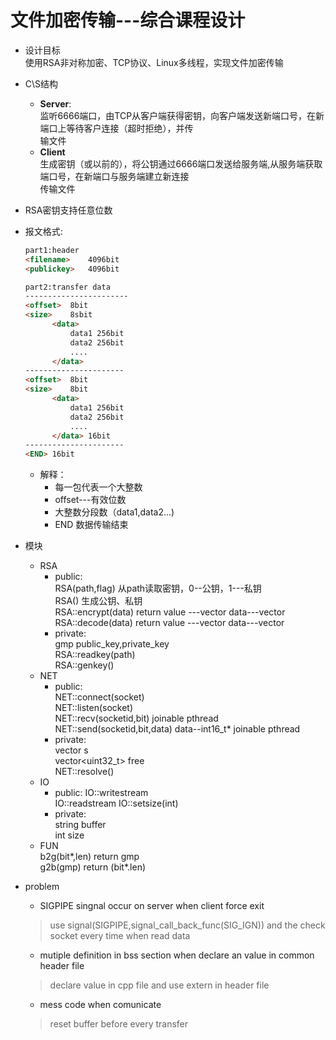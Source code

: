 # 文件加密传输---综合课程设计

* 设计目标  
使用RSA非对称加密、TCP协议、Linux多线程，实现文件加密传输

* C\S结构  
    * **Server**:  
    监听6666端口，由TCP从客户端获得密钥，向客户端发送新端口号，在新端口上等待客户连接（超时拒绝），并传  
    输文件
    * **Client**  
    生成密钥（或以前的），将公钥通过6666端口发送给服务端,从服务端获取端口号，在新端口与服务端建立新连接  
    传输文件
    
 
* RSA密钥支持任意位数

* 报文格式:  
    ```html
    part1:header
    <filename>    4096bit
    <publickey>   4096bit
    ```
    ```html
    part2:transfer data
  -----------------------
    <offset>  8bit
    <size>    8sbit
          <data>
              data1 256bit
              data2 256bit
              ....
          </data>
  ----------------------
    <offset>  8bit
    <size>    8bit
          <data>
              data1 256bit
              data2 256bit
              ....
          </data> 16bit
  ----------------------
    <END> 16bit
    
    ```
    
    * 解释：  
        * 每一包代表一个大整数
        * offset---有效位数
        * 大整数分段数（data1,data2...)
        * END 数据传输结束

* 模块
    * RSA  
        - public:  
          RSA(path,flag)  从path读取密钥，0--公钥，1---私钥  
          RSA()  生成公钥、私钥  
          RSA::encrypt(data) return value ---vector<gmp> data---vector<gmp>  
          RSA::decode(data)  return value ---vector<gmp> data---vector<gmp>  
        - private:  
          gmp public_key,private_key  
          RSA::readkey(path)  
          RSA::genkey()
    * NET  
        - public:  
          NET::connect(socket)  
          NET::listen(socket)  
          NET::recv(socketid,bit) joinable pthread  
          NET::send(socketid,bit,data) data--int16_t* joinable pthread
        - private:  
          vector<socket> s  
          vector<uint32_t> free  
          NET::resolve()
    * IO  
        - public:
          IO::writestream  
          IO::readstream
          IO::setsize(int)  
        - private:  
          string buffer  
          int size  
    * FUN  
        b2g(bit*,len)   return gmp  
        g2b(gmp)        return (bit*.len)
        
        
        
* problem
    * SIGPIPE singnal occur on server when client force exit
    > use signal(SIGPIPE,signal_call_back_func(SIG_IGN)) and the check socket every time when read data
    
    * mutiple definition in bss section when declare an value in common header file
    > declare value in cpp file and use extern in header file
    
    * mess code when comunicate
    > reset buffer before every transfer
    